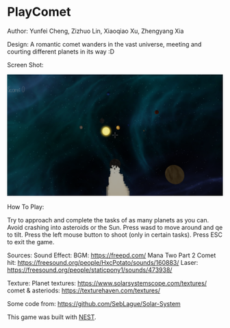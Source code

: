 # PlayComet

Author: Yunfei Cheng, Zizhuo Lin, Xiaoqiao Xu, Zhengyang Xia

Design: A romantic comet wanders in the vast universe, meeting and courting different planets in its way :D

Screen Shot:

![Screen Shot](screenshot.png)

How To Play:

Try to approach and complete the tasks of as many planets as you can. Avoid crashing into asteroids or the Sun. Press wasd to move around and qe to tilt. Press the left mouse button to shoot (only in certain tasks). Press ESC to exit the game.

Sources: 
Sound Effect:
BGM: https://freepd.com/ Mana Two Part 2
Comet hit: https://freesound.org/people/HxcPotato/sounds/160883/
Laser: https://freesound.org/people/staticpony1/sounds/473938/

Texture:
Planet textures: https://www.solarsystemscope.com/textures/
comet & asteriods: https://texturehaven.com/textures/

Some code from: https://github.com/SebLague/Solar-System

This game was built with [NEST](NEST.md).

